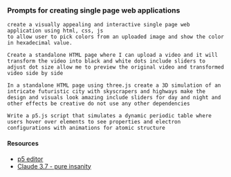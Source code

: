 ### Prompts for creating single page web applications

```
create a visually appealing and interactive single page web application using html, css, js
to allow user to pick colors from an uploaded image and show the color in hexadecimal value.
```

```
Create a standalone HTML page where I can upload a video and it will transform the video into black and white dots include sliders to adjust dot size allow me to preview the original video and transformed video side by side
```

```
In a standalone HTML page using three.js create a 3D simulation of an intricate futuristic city with skyscrapers and highways make the design and visuals look amazing include sliders for day and night and other effects be creative do not use any other dependencies
```

```
Write a p5.js script that simulates a dynamic periodic table where users hover over elements to see properties and electron configurations with animations for atomic structure
```


#### Resources
* [p5 editor](https://editor.p5js.org/)
* [Claude 3.7 - pure insanity](https://www.youtube.com/watch?v=afN8U7kAiLc&t=763s)
